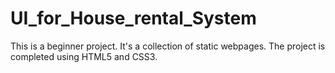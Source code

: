 # UI_for_House_rental_System
This is a beginner project. It's a collection of static webpages. The project is completed using HTML5 and CSS3.
